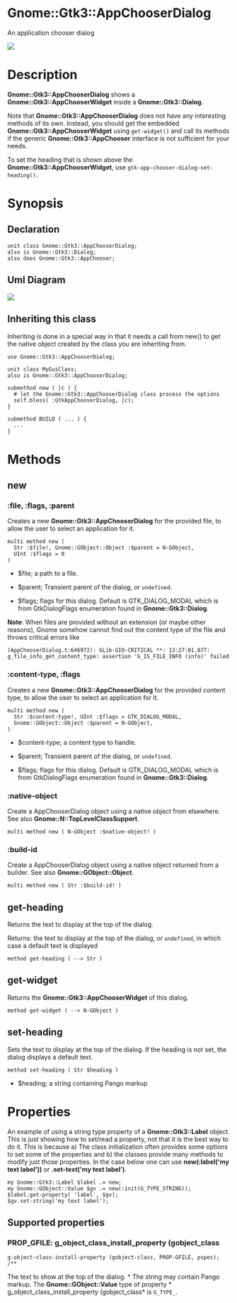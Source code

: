 Gnome::Gtk3::AppChooserDialog
=============================

An application chooser dialog

![](images/appchooserdialog.png)

Description
===========

**Gnome::Gtk3::AppChooserDialog** shows a **Gnome::Gtk3::AppChooserWidget** inside a **Gnome::Gtk3::Dialog**.

Note that **Gnome::Gtk3::AppChooserDialog** does not have any interesting methods of its own. Instead, you should get the embedded **Gnome::Gtk3::AppChooserWidget** using `get-widget()` and call its methods if the generic **Gnome::Gtk3::AppChooser** interface is not sufficient for your needs.

To set the heading that is shown above the **Gnome::Gtk3::AppChooserWidget**, use `gtk-app-chooser-dialog-set-heading()`.

Synopsis
========

Declaration
-----------

    unit class Gnome::Gtk3::AppChooserDialog;
    also is Gnome::Gtk3::Dialog;
    also does Gnome::Gtk3::AppChooser;

Uml Diagram
-----------

![](plantuml/AppChooserDialog.svg)

Inheriting this class
---------------------

Inheriting is done in a special way in that it needs a call from new() to get the native object created by the class you are inheriting from.

    use Gnome::Gtk3::AppChooserDialog;

    unit class MyGuiClass;
    also is Gnome::Gtk3::AppChooserDialog;

    submethod new ( |c ) {
      # let the Gnome::Gtk3::AppChooserDialog class process the options
      self.bless( :GtkAppChooserDialog, |c);
    }

    submethod BUILD ( ... ) {
      ...
    }

Methods
=======

new
---

### :file, :flags, :parent

Creates a new **Gnome::Gtk3::AppChooserDialog** for the provided file, to allow the user to select an application for it.

    multi method new (
      Str :$file!, Gnome::GObject::Object :$parent = N-GObject,
      UInt :$flags = 0
    )

  * $file; a path to a file.

  * $parent; Transient parent of the dialog, or `undefined`.

  * $flags; flags for this dialog. Default is GTK_DIALOG_MODAL which is from GtkDialogFlags enumeration found in **Gnome::Gtk3::Dialog**.

**Note**: When files are provided without an extension (or maybe other reasons), Gnome somehow cannot find out the content type of the file and throws critical errors like

    (AppChooserDialog.t:646972): GLib-GIO-CRITICAL **: 13:27:01.077: g_file_info_get_content_type: assertion 'G_IS_FILE_INFO (info)' failed

### :content-type, :flags

Creates a new **Gnome::Gtk3::AppChooserDialog** for the provided content type, to allow the user to select an application for it.

    multi method new (
      Str :$content-type!, UInt :$flags = GTK_DIALOG_MODAL,
      Gnome::GObject::Object :$parent = N-GObject,
    )

  * $content-type; a content type to handle.

  * $parent; Transient parent of the dialog, or `undefined`.

  * $flags; flags for this dialog. Default is GTK_DIALOG_MODAL which is from GtkDialogFlags enumeration found in **Gnome::Gtk3::Dialog**.

### :native-object

Create a AppChooserDialog object using a native object from elsewhere. See also **Gnome::N::TopLevelClassSupport**.

    multi method new ( N-GObject :$native-object! )

### :build-id

Create a AppChooserDialog object using a native object returned from a builder. See also **Gnome::GObject::Object**.

    multi method new ( Str :$build-id! )

get-heading
-----------

Returns the text to display at the top of the dialog.

Returns: the text to display at the top of the dialog, or `undefined`, in which case a default text is displayed

    method get-heading ( --> Str )

get-widget
----------

Returns the **Gnome::Gtk3::AppChooserWidget** of this dialog.

    method get-widget ( --> N-GObject )

set-heading
-----------

Sets the text to display at the top of the dialog. If the heading is not set, the dialog displays a default text.

    method set-heading ( Str $heading )

  * $heading; a string containing Pango markup

Properties
==========

An example of using a string type property of a **Gnome::Gtk3::Label** object. This is just showing how to set/read a property, not that it is the best way to do it. This is because a) The class initialization often provides some options to set some of the properties and b) the classes provide many methods to modify just those properties. In the case below one can use **new(:label('my text label'))** or **.set-text('my text label')**.

    my Gnome::Gtk3::Label $label .= new;
    my Gnome::GObject::Value $gv .= new(:init(G_TYPE_STRING));
    $label.get-property( 'label', $gv);
    $gv.set-string('my text label');

Supported properties
--------------------

### PROP_GFILE: g_object_class_install_property (gobject_class

    g-object-class-install-property (gobject-class, PROP-GFILE, pspec);
    /**

The text to show at the top of the dialog. * The string may contain Pango markup. The **Gnome::GObject::Value** type of property * g_object_class_install_property (gobject_class* is `G_TYPE_`.

